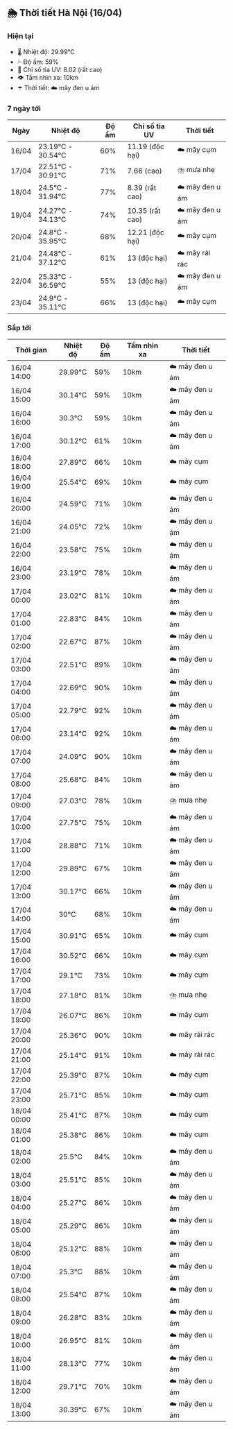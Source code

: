 ## 🌦️ Thời tiết Hà Nội (16/04)

### Hiện tại

- 🌡️ Nhiệt độ: 29.99℃
- 💦 Độ ẩm: 59%
- 🌟 Chỉ số tia UV: 8.02 (rất cao)
- 👁️ Tầm nhìn xa: 10km
- ☂️ Thời tiết: ☁️ mây đen u ám

### 7 ngày tới

| Ngày | Nhiệt độ | Độ ẩm | Chỉ số tia UV | Thời tiết |
| --- | --- | --- | --- | --- |
| 16/04 | 23.19℃ - 30.54℃ | 60% | 11.19 (độc hại) | ☁️ mây cụm |
| 17/04 | 22.51℃ - 30.91℃ | 71% | 7.66 (cao) | ⛈️ mưa nhẹ |
| 18/04 | 24.5℃ - 31.94℃ | 77% | 8.39 (rất cao) | ☁️ mây đen u ám |
| 19/04 | 24.27℃ - 34.13℃ | 74% | 10.35 (rất cao) | ☁️ mây đen u ám |
| 20/04 | 24.8℃ - 35.95℃ | 68% | 12.21 (độc hại) | ☁️ mây cụm |
| 21/04 | 24.48℃ - 37.12℃ | 61% | 13 (độc hại) | ☁️ mây rải rác |
| 22/04 | 25.33℃ - 36.59℃ | 55% | 13 (độc hại) | ☁️ mây đen u ám |
| 23/04 | 24.9℃ - 35.11℃ | 66% | 13 (độc hại) | ☁️ mây cụm |

### Sắp tới

| Thời gian | Nhiệt độ | Độ ẩm | Tầm nhìn xa | Thời tiết |
| --- | --- | --- | --- | --- |
| 16/04 14:00 | 29.99℃ | 59% | 10km | ☁️ mây đen u ám |
| 16/04 15:00 | 30.14℃ | 59% | 10km | ☁️ mây đen u ám |
| 16/04 16:00 | 30.3℃ | 59% | 10km | ☁️ mây đen u ám |
| 16/04 17:00 | 30.12℃ | 61% | 10km | ☁️ mây đen u ám |
| 16/04 18:00 | 27.89℃ | 66% | 10km | ☁️ mây cụm |
| 16/04 19:00 | 25.54℃ | 69% | 10km | ☁️ mây cụm |
| 16/04 20:00 | 24.59℃ | 71% | 10km | ☁️ mây đen u ám |
| 16/04 21:00 | 24.05℃ | 72% | 10km | ☁️ mây đen u ám |
| 16/04 22:00 | 23.58℃ | 75% | 10km | ☁️ mây đen u ám |
| 16/04 23:00 | 23.19℃ | 78% | 10km | ☁️ mây đen u ám |
| 17/04 00:00 | 23.02℃ | 81% | 10km | ☁️ mây đen u ám |
| 17/04 01:00 | 22.83℃ | 84% | 10km | ☁️ mây đen u ám |
| 17/04 02:00 | 22.67℃ | 87% | 10km | ☁️ mây đen u ám |
| 17/04 03:00 | 22.51℃ | 89% | 10km | ☁️ mây đen u ám |
| 17/04 04:00 | 22.69℃ | 90% | 10km | ☁️ mây đen u ám |
| 17/04 05:00 | 22.79℃ | 92% | 10km | ☁️ mây đen u ám |
| 17/04 06:00 | 23.14℃ | 92% | 10km | ☁️ mây đen u ám |
| 17/04 07:00 | 24.09℃ | 90% | 10km | ☁️ mây đen u ám |
| 17/04 08:00 | 25.68℃ | 84% | 10km | ☁️ mây đen u ám |
| 17/04 09:00 | 27.03℃ | 78% | 10km | ⛈️ mưa nhẹ |
| 17/04 10:00 | 27.75℃ | 75% | 10km | ☁️ mây đen u ám |
| 17/04 11:00 | 28.88℃ | 71% | 10km | ☁️ mây đen u ám |
| 17/04 12:00 | 29.89℃ | 67% | 10km | ☁️ mây đen u ám |
| 17/04 13:00 | 30.17℃ | 66% | 10km | ☁️ mây đen u ám |
| 17/04 14:00 | 30℃ | 68% | 10km | ☁️ mây đen u ám |
| 17/04 15:00 | 30.91℃ | 65% | 10km | ☁️ mây cụm |
| 17/04 16:00 | 30.52℃ | 66% | 10km | ☁️ mây cụm |
| 17/04 17:00 | 29.1℃ | 73% | 10km | ☁️ mây cụm |
| 17/04 18:00 | 27.18℃ | 81% | 10km | ⛈️ mưa nhẹ |
| 17/04 19:00 | 26.07℃ | 86% | 10km | ☁️ mây cụm |
| 17/04 20:00 | 25.36℃ | 90% | 10km | ☁️ mây rải rác |
| 17/04 21:00 | 25.14℃ | 91% | 10km | ☁️ mây rải rác |
| 17/04 22:00 | 25.39℃ | 87% | 10km | ☁️ mây cụm |
| 17/04 23:00 | 25.71℃ | 85% | 10km | ☁️ mây cụm |
| 18/04 00:00 | 25.41℃ | 87% | 10km | ☁️ mây cụm |
| 18/04 01:00 | 25.38℃ | 86% | 10km | ☁️ mây cụm |
| 18/04 02:00 | 25.5℃ | 84% | 10km | ☁️ mây đen u ám |
| 18/04 03:00 | 25.51℃ | 85% | 10km | ☁️ mây đen u ám |
| 18/04 04:00 | 25.27℃ | 86% | 10km | ☁️ mây đen u ám |
| 18/04 05:00 | 25.29℃ | 86% | 10km | ☁️ mây đen u ám |
| 18/04 06:00 | 25.12℃ | 88% | 10km | ☁️ mây đen u ám |
| 18/04 07:00 | 25.3℃ | 88% | 10km | ☁️ mây đen u ám |
| 18/04 08:00 | 25.54℃ | 87% | 10km | ☁️ mây đen u ám |
| 18/04 09:00 | 26.28℃ | 83% | 10km | ☁️ mây đen u ám |
| 18/04 10:00 | 26.95℃ | 81% | 10km | ☁️ mây đen u ám |
| 18/04 11:00 | 28.13℃ | 77% | 10km | ☁️ mây đen u ám |
| 18/04 12:00 | 29.71℃ | 70% | 10km | ☁️ mây đen u ám |
| 18/04 13:00 | 30.39℃ | 67% | 10km | ☁️ mây đen u ám |
